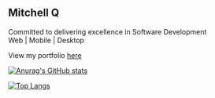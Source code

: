 ## Mitchell Q
Committed to delivering excellence in Software Development  
Web | Mobile | Desktop

View my portfolio <a href="https://mitchellq.dev/" target="_blank">here</a>

[![Anurag's GitHub stats](https://github-readme-stats.vercel.app/api?username=MitchellQ&count_private=true&show_icons=true&theme=dark)](https://github.com/anuraghazra/github-readme-stats) 

[![Top Langs](https://github-readme-stats.vercel.app/api/top-langs/?username=MitchellQ&layout=compact&theme=dark&langs_count=10)](https://github.com/anuraghazra/github-readme-stats)

